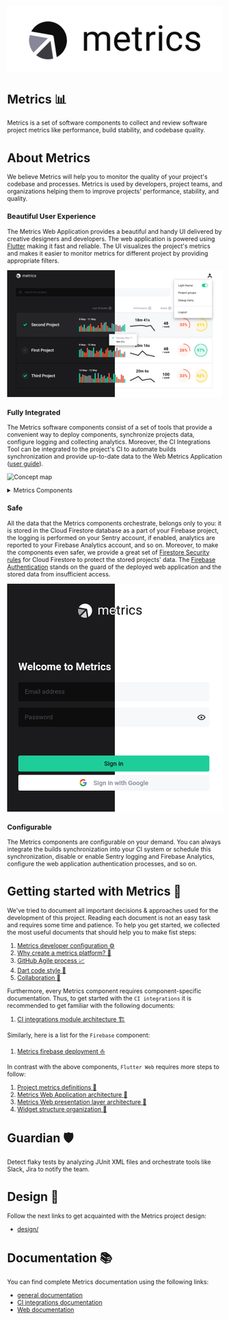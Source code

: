 ![Metrics Logo](docs/images/metrics_logo.png)

# Metrics :bar_chart:

Metrics is a set of software components to collect and review software project metrics like performance, build stability, and codebase quality.

# About Metrics

We believe Metrics will help you to monitor the quality of your project's codebase and processes. Metrics is used by developers, project teams, and organizations helping them to improve projects' performance, stability, and quality.

### Beautiful User Experience

The Metrics Web Application provides a beautiful and handy UI delivered by creative designers and developers. The web application is powered using [Flutter](https://flutter.dev) making it fast and reliable. The UI visualizes the project's metrics and makes it easier to monitor metrics for different project by providing appropriate filters.

![Dashboard UI](docs/images/dashboard_ui.png)

### Fully Integrated

The Metrics software components consist of a set of tools that provide a convenient way to deploy components, synchronize projects data, configure logging and collecting analytics. Moreover, the CI Integrations Tool can be integrated to the project's CI to automate builds synchronization and provide up-to-date data to the Web Metrics Application ([user guide](https://github.com/platform-platform/monorepo/blob/master/metrics/ci_integrations/docs/02_ci_integration_user_guide.md)).

![Concept map](http://www.plantuml.com/plantuml/proxy?cache=no&fmt=svg&src=https://raw.githubusercontent.com/platform-platform/monorepo/master/concept_map.puml)

<details>
  <summary>Metrics Components</summary>

#### CI integrations

A CLI application that integrates with popular CI tools to collect software project metrics.

#### Core

A Dart package that provides a common classes to use within Metrics applications.

#### Firebase

A `Firebase` instance that provides the Firestore, Firebase Cloud Functions services and ability to deploy the application on Firebase Hosting. Also, provides an Analytics service used to gather and store the analytics data (this service is optional and may not be configured during deployment).

Firebase Analytics is optional and may not be configured during deployment.

#### Flutter Web

A `Flutter Web` application that displays project metrics on easy to navigate Dashboard.

#### Deploy CLI

A `Deploy CLI` is a command-line tool that simplifies the deployment of Metrics components (Flutter Web application, Cloud Functions, etc.) 

#### Dart Cloud Functions 

A `Dart Cloud Functions` is a serverless backend code deployed on Firebase that simplifies data managing for other Metrics components.

#### Sentry

A `Sentry` service helps to store any logs and monitor runtime errors.

Sentry is optional and may not be configured during deployment.

</details>

### Safe

All the data that the Metrics components orchestrate, belongs only to you: it is stored in the Cloud Firestore database as a part of your Firebase project, the logging is performed on your Sentry account, if enabled, analytics are reported to your Firebase Analytics account, and so on. Moreover, to make the components even safer, we provide a great set of [Firestore Security rules](https://firebase.google.com/docs/firestore/security/get-started) for Cloud Firestore to protect the stored projects' data. The [Firebase Authentication](https://firebase.google.com/docs/auth) stands on the guard of the deployed web application and the stored data from insufficient access.

![Auth UI](docs/images/auth_ui.png)

### Configurable

The Metrics components are configurable on your demand. You can always integrate the builds synchronization into your CI system or schedule this synchronization, disable or enable Sentry logging and Firebase Analytics, configure the web application authentication processes, and so on.

# Getting started with Metrics :beginner:

We've tried to document all important decisions & approaches used for the development of this project. Reading each document is not an easy task and requires some time and patience. To help you get started, we collected the most useful documents that should help you to make fist steps:

1. [Metrics developer configuration :gear:](docs/14_developer_configuration.md)
2. [Why create a metrics platform? :thinking:](docs/01_design_doc.md)
3. [GitHub Agile process :chart_with_upwards_trend:](docs/02_process.md)
4. [Dart code style :nail_care:](docs/09_dart_code_style.md)
5. [Collaboration :raised_hands:](docs/10_collaboration.md)

Furthermore, every Metrics component requires component-specific documentation. Thus, to get started with the `CI integrations` it is recommended to get familiar with the following documents: 
1. [CI integrations module architecture :building_construction:](metrics/ci_integrations/docs/01_ci_integration_module_architecture.md)

Similarly, here is a list for the `Firebase` component:
1. [Metrics firebase deployment :boat:](docs/08_firebase_deployment.md)

In contrast with the above components, `Flutter Web` requires more steps to follow: 
1. [Project metrics definitions :book:](docs/05_project_metrics.md)
2. [Metrics Web Application architecture :walking:](metrics/web/docs/01_metrics_web_application_architecture.md)
3. [Metrics Web presentation layer architecture :running:](metrics/web/docs/02_presentation_layer_architecture.md)
4. [Widget structure organization :bicyclist:](metrics/web/docs/03_widget_structure_organization.md)

# Guardian :shield:

Detect flaky tests by analyzing JUnit XML files and orchestrate tools like Slack, Jira to notify the team.

# Design :art:

Follow the next links to get acquainted with the Metrics project design: 
- [design/](design/)

# Documentation :books:

You can find complete Metrics documentation using the following links:
- [general documentation](docs/)
- [CI integrations documentation](metrics/ci_integrations/docs/)
- [Web documentation](metrics/web/docs/)
